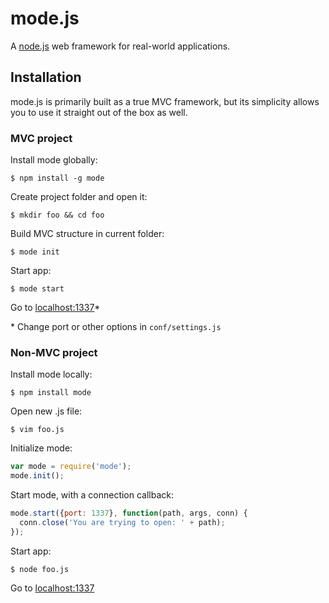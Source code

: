 mode.js
===

A [node.js](http://nodejs.org) web framework for real-world applications.

## Installation

mode.js is primarily built as a true MVC framework, but its simplicity allows you to use it straight out of the box as well.

### MVC project

Install mode globally:

    $ npm install -g mode

Create project folder and open it:

    $ mkdir foo && cd foo

Build MVC structure in current folder:

    $ mode init

Start app:

    $ mode start

Go to [localhost:1337](http://localhost:1337)*

\* Change port or other options in `conf/settings.js`

### Non-MVC project

Install mode locally:

    $ npm install mode

Open new .js file:

    $ vim foo.js

Initialize mode:

```js
var mode = require('mode');
mode.init();
```

Start mode, with a connection callback:

```js
mode.start({port: 1337}, function(path, args, conn) {
  conn.close('You are trying to open: ' + path);
});
```

Start app:

    $ node foo.js

Go to [localhost:1337](http://localhost:1337)